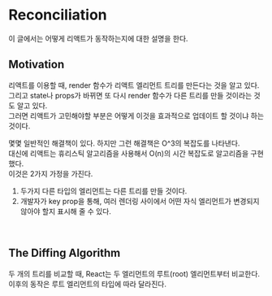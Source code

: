 # Reconciliation

이 글에서는 어떻게 리액트가 동작하는지에 대한 설명을 한다.

## Motivation

리액트를 이용할 때, render 함수가 리액트 엘리먼트 트리를 만든다는 것을 알고 있다.  
그리고 state나 props가 바뀌면 또 다시 render 함수가 다른 트리를 만들 것이라는 것도 알고 있다.  
그러면 리액트가 고민해야할 부분은 어떻게 이것을 효과적으로 업데이트 할 것이냐 하는 것이다.

몇몇 일반적인 해결책이 있다. 하지만 그런 해결책은 O^3의 복잡도를 나타낸다.  
대신에 리액트는 휴리스틱 알고리즘을 사용해서 O(n)의 시간 복잡도로 알고리즘을 구현했다.  
이것은 2가지 가정을 가진다.

1. 두가지 다른 타입의 엘리먼트는 다른 트리를 만들 것이다.
2. 개발자가 key prop을 통해, 여러 렌더링 사이에서 어떤 자식 엘리먼트가 변경되지 않아야 할지 표시해 줄 수 있다.

<br>

## The Diffing Algorithm

두 개의 트리를 비교할 때, React는 두 엘리먼트의 루트(root) 엘리먼트부터 비교한다.  
이후의 동작은 루트 엘리먼트의 타입에 따라 달라진다.
